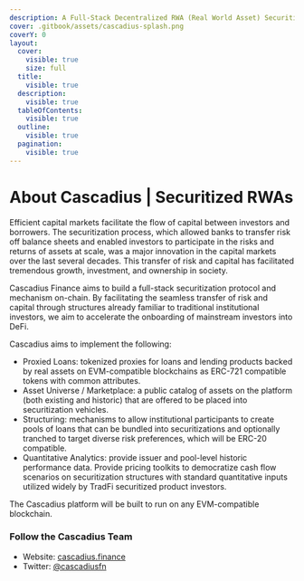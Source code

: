 ```yaml
---
description: A Full-Stack Decentralized RWA (Real World Asset) Securitization Protocol
cover: .gitbook/assets/cascadius-splash.png
coverY: 0
layout:
  cover:
    visible: true
    size: full
  title:
    visible: true
  description:
    visible: true
  tableOfContents:
    visible: true
  outline:
    visible: true
  pagination:
    visible: true
---
```


# About Cascadius | Securitized RWAs

Efficient capital markets facilitate the flow of capital between investors and borrowers.  The securitization process, which allowed banks to transfer risk off balance sheets and enabled investors to participate in the risks and returns of assets at scale, was a major innovation in the capital markets over the last several decades.  This transfer of risk and capital has facilitated tremendous growth, investment, and ownership in society.

Cascadius Finance aims to build a full-stack securitization protocol and mechanism on-chain.  By facilitating the seamless transfer of risk and capital through structures already familiar to traditional institutional investors, we aim to accelerate the onboarding of mainstream investors into DeFi.

Cascadius aims to implement the following:  &#x20;

* Proxied Loans: tokenized proxies for loans and lending products backed by real assets on EVM-compatible blockchains as ERC-721 compatible tokens with common attributes. &#x20;
* Asset Universe / Marketplace: a public catalog of assets on the platform (both existing and historic) that are offered to be placed into securitization vehicles.
* Structuring: mechanisms to allow institutional participants to create pools of loans that can be bundled into securitizations and optionally tranched to target diverse risk preferences, which will be ERC-20 compatible.&#x20;
* Quantitative Analytics: provide issuer and pool-level historic performance data.  Provide pricing toolkits to democratize cash flow scenarios on securitization structures with standard quantitative inputs utilized widely by TradFi securitized product investors.&#x20;

The Cascadius platform will be built to run on any EVM-compatible blockchain. &#x20;

### Follow the Cascadius Team

* Website:  [cascadius.finance](https://cascadius.finance)
* Twitter:   [@cascadiusfn](https://twitter.com/cascadiusfn)

